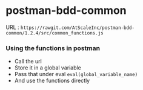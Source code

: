 # postman-bdd-common

URL : `https://rawgit.com/AtScaleInc/postman-bdd-common/1.2.4/src/common_functions.js`

### Using the functions in postman
  - Call the url
  - Store it in a global variable
  - Pass that under eval `eval(global_variable_name)`
  - And use the functions directly

